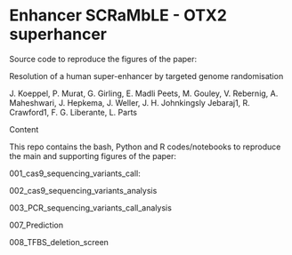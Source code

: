 # Enhancer SCRaMbLE - OTX2 superhancer

Source code to reproduce the figures of the paper:

Resolution of a human super-enhancer by targeted genome randomisation

J. Koeppel, P. Murat, G. Girling, E. Madli Peets, M. Gouley, V. Rebernig, A. Maheshwari, J. Hepkema, J. Weller, J. H. Johnkingsly Jebaraj1, R. Crawford1, F. G. Liberante, L. Parts

Content

This repo contains the bash, Python and R codes/notebooks to reproduce the main and supporting figures of the paper:

001_cas9_sequencing_variants_call: 

002_cas9_sequencing_variants_analysis

003_PCR_sequencing_variants_call_analysis

007_Prediction

008_TFBS_deletion_screen
